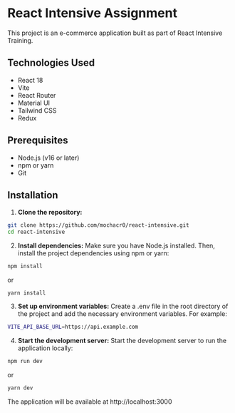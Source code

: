 # React Intensive Assignment

This project is an e-commerce application built as part of React Intensive Training.

## Technologies Used

-   React 18
-   Vite
-   React Router
-   Material UI
-   Tailwind CSS
-   Redux

## Prerequisites

-   Node.js (v16 or later)
-   npm or yarn
-   Git

## Installation

1. **Clone the repository:**

```bash
git clone https://github.com/mochacr0/react-intensive.git
cd react-intensive
```

2. **Install dependencies:** Make sure you have Node.js installed. Then, install the project dependencies using npm or yarn:

```bash
npm install
```
or
```base
yarn install
```

3. **Set up environment variables:** Create a .env file in the root directory of the project and add the necessary environment variables. For example:

```bash
VITE_API_BASE_URL=https://api.example.com
```

4. **Start the development server:** Start the development server to run the application locally:

```bash
npm run dev
```
or
```bash
yarn dev
```

The application will be available at http://localhost:3000
